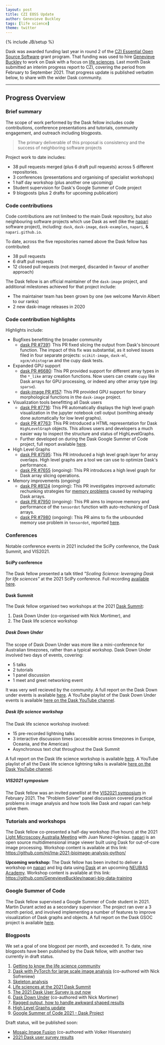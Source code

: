 ```yaml
---
layout: post
title: CZI EOSS Update
author: Genevieve Buckley
tags: [life science]
theme: twitter
---
```


{% include JB/setup %}

Dask was awarded funding last year in round 2 of the [CZI Essential Open Source Software](https://chanzuckerberg.com/eoss/proposals/) grant program.
That funding was used to hire [Genevieve Buckley](https://github.com/GenevieveBuckley/) to work on Dask with a focus on [life sciences](https://blog.dask.org/2021/03/04/the-life-science-community).
Last month Dask submitted an interim progress report to CZI, covering the period from February to September 2021.
That progress update is published verbatim below, to share with the wider Dask community.

---

## Progress Overview

### Brief summary

The scope of work performed by the Dask fellow includes code contributions, conference presentations and tutorials, community engagement, and outreach including blogposts.

> The primary deliverable of this proposal is consistency and the success of neighboring software
> projects

Project work to date includes:

- 38 pull requests merged (plus 6 draft pull requests) across 5 different repositories.
- 3 conferences (presentations and organising of specialist workshops)
- 1 half day workshop (plus another one upcoming)
- Student supervision for Dask's Google Summer of Code project
- 9 blogposts (plus 2 drafts for upcoming publication)

### Code contributions

Code contributions are not limiteed to the main Dask repository, but also neighbouring software projects which use Dask as well (like the [napari](https://napari.org/) software project), including: `dask`, `dask-image`, `dask-examples`, `napari`, & `napari.github.io`.

To date, across the five repositories named above the Dask fellow has contributed:

- 38 pull requests
- 6 draft pull requests
- 12 closed pull requests (not merged, discarded in favour of another approach)

The Dask fellow is an official maintainer of the `dask-image` project, and additional milestones achieved for that project include:

- The maintainer team has been grown by one (we welcome Marvin Albert to our ranks)
- 2 new dask-image releases in 2020

### Code contribution highlights

Highlights include:

- Bugfixes benefitting the broader community
  - [dask PR #7391](https://github.com/dask/dask/pull/7391): This PR fixed slicing the output from Dask's bincount function. The impact of this fix was substantial, as it solved issues filed in four separate projects: `scikit-image`, `dask-ml`, `xgcm/xhistogram` and the cupy dask tests.
- Expanded GPU support
  - [dask PR #6680](https://github.com/dask/dask/pull/6680): This PR provided support for different array types in the `*_like` array creation functions. Now users can create `cupy` like Dask arrays for GPU processing, or indeed any other array type (eg: `sparse`).
  - [dask-image PR #157](https://github.com/dask/dask-image/pull/157): This PR provided GPU support for binary morphological functions in the `dask-image` project.
- Visualization tools benefitting all Dask users
  - [dask PR #7716](https://github.com/dask/dask/pull/7716): This PR automatically displays the high level graph visualization in the jupyter notebook cell output (somthing already done automatically for low level graphs).
  - [dask PR #7763](https://github.com/dask/dask/pull/7763): This PR introduced a HTML representation for Dask `HighLevelGraph` objects. This allows users and developers a much easier way to inspect the structure and status of HighLevelGraphs.
  - Further developed on during the Dask Google Summer of Code project, full report available [here](https://blog.dask.org/2021/08/23/gsoc-2021-project).
- High Level Graphs
  - [dask PR #7595](https://github.com/dask/dask/pull/7595): This PR introduced a high level graph layer for array overlaps. High level graphs are a tool we can use to optimize Dask's performance.
  - [dask PR #7655](https://github.com/dask/dask/pull/7655) (ongoing): This PR introduces a high level graph for Dask array slicing operations.
- Memory improvements (ongoing)
  - [dask PR #8124](https://github.com/dask/dask/pull/8124) (ongoing): This PR investigates improved automatic rechunking strategies for [memory problems](https://github.com/dask/dask/issues/8110) caused by reshaping Dask arrays.
  - [dask PR #7950](https://github.com/dask/dask/pull/7950) (ongoing): This PR aims to improve memory and performance of the `tensordot` function with auto-rechunking of Dask arrays.
  - [dask PR #7980](https://github.com/dask/dask/pull/7980) (ongoing): This PR aims to fix the unbounded memory use problem in `tensordot`, reported [here](https://github.com/dask/dask/issues/6916).

### Conferences

Notable conference events in 2021 included the SciPy conference, the Dask Summit, and VIS2021.

#### SciPy conference

The Dask fellow presented a talk titled _"Scaling Science: leveraging Dask for life sciences"_ at the 2021 SciPy conference. Full recording [available here](https://www.youtube.com/watch?v=tY_lCGS1BMk&t=60s).

#### Dask Summit

The Dask fellow organised two workshops at the 2021 [Dask Summit](https://summit.dask.org/):

1. Dask Down Under (co-organised with Nick Mortimer), and
2. The Dask life science workshop

##### Dask Down Under

The scope of Dask Down Under was more like a mini-conference for Australian timezones, rather than a typical workshop. Dask Down Under involved two days of events, covering:

- 5 talks
- 2 tutorials
- 1 panel discussion
- 1 meet and greet networking event

It was very well recieved by the community. A full report on the Dask Down under events is available [here](https://blog.dask.org/2021/06/25/dask-down-under). A YouTube playlist of the Dask Down Under events is available [here on the Dask YouTube channel](https://www.youtube.com/watch?v=10Ws59NGDaE&list=PLJ0vO2F_f6OAXBfb_SAF2EbJve9k1vkQX).

##### Dask life science workshop

The Dask life science workshop involved:

- 15 pre-recorded lightning talks
- 3 interactive discussion times (accessible across timezones in Europe, Oceania, and the Americas)
- Asynchronous text chat throughout the Dask Summit

A full report on the Dask life science workshop is available [here](https://blog.dask.org/2021/05/24/life-science-summit-workshop). A YouTube playlist of all the Dask life science lightning talks is available [here on the Dask YouTube channel](https://www.youtube.com/watch?v=6PerbQhcupM&list=PLJ0vO2F_f6OBAY6hjRHM_mIQ9yh32mWr0).

##### VIS2021 symposium

The Dask fellow was an invited panellist at the [VIS2021 symposium](https://www.vis2021.com.au/) in February 2021. The "Problem Solver" panel discussion covered practical problems in image analysis and how tools like Dask and napari can help solve them.

### Tutorials and workshops

The Dask fellow co-presented a half-day workshop (five hours) at the 2021 [Light Microscopy Australia Meeting](https://www.lmameeting.com.au/) with Juan Nunez-Iglesias. [napari](https://napari.org/) is an open source multidimensional image viewer built using Dask for out-of-core image processing. Workshop content is available at this link: <https://github.com/jni/lma-2021-bioimage-analysis-python/>

**Upcoming workshop:**
The Dask fellow has been invited to deliver a workshop on [napari](https://napari.org/) and big data using [Dask](https://dask.org/) at an upcoming [NEUBIAS Academy](http://eubias.org/NEUBIAS/training-schools/neubias-academy-home/). Workshop content is available at this link: <https://github.com/GenevieveBuckley/napari-big-data-training>

### Google Summer of Code

The Dask fellow supervised a Google Summer of Code student in 2021. Martin Durant acted as a secondary supervisor. The project ran over a 3 month period, and involved implementing a number of features to improve visualization of Dask graphs and objects. A full report on the Dask GSOC project is available [here](https://blog.dask.org/2021/08/23/gsoc-2021-project).

### Blogposts

We set a goal of one blogpost per month, and exceeded it. To date, nine blogposts have been published by the Dask fellow, with another two currently in draft status.

1. [Getting to know the life science community](https://blog.dask.org/2021/03/04/the-life-science-community)
2. [Dask with PyTorch for large scale image analysis](https://blog.dask.org/2021/03/29/apply-pretrained-pytorch-model) (co-authored with Nick Sofreniew)
3. [Skeleton analysis](https://blog.dask.org/2021/05/07/skeleton-analysis)
4. [Life sciences at the 2021 Dask Summit](https://blog.dask.org/2021/05/24/life-science-summit-workshop)
5. [The 2021 Dask User Survey is out now](https://blog.dask.org/2021/05/25/user-survey)
6. [Dask Down Under](https://blog.dask.org/2021/06/25/dask-down-under) (co-authored with Nick Mortimer)
7. [Ragged output, how to handle awkward shaped results](https://blog.dask.org/2021/07/02/ragged-output)
8. [High Level Graphs update](https://blog.dask.org/2021/07/07/high-level-graphs)
9. [Google Summer of Code 2021 - Dask Project](https://blog.dask.org/2021/08/23/gsoc-2021-project)

Draft status, will be published soon:

- [Mosaic Image Fusion](https://github.com/dask/dask-blog/pull/108) (co-authored with Volker Hisenstein)
- [2021 Dask user survey results](https://github.com/dask/dask-blog/pull/109)
